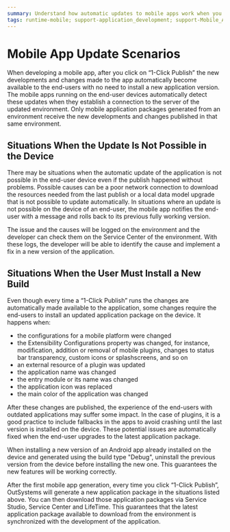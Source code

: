 ```yaml
---
summary: Understand how automatic updates to mobile apps work when you click on "1-Click Publish".
tags: runtime-mobile; support-application_development; support-Mobile_Apps
---
```


# Mobile App Update Scenarios

When developing a mobile app, after you click on “1-Click Publish” the new developments and changes made to the app automatically become available to the end-users with no need to install a new application version. The mobile apps running on the end-user devices automatically detect these updates when they establish a connection to the server of the updated environment. Only mobile application packages generated from an environment receive the new developments and changes published in that same environment.

## Situations When the Update Is Not Possible in the Device

There may be situations when the automatic update of the application is not possible in the end-user device even if the publish happened without problems. Possible causes can be a poor network connection to download the resources needed from the last publish or a local data model upgrade that is not possible to update automatically. In situations where an update is not possible on the device of an end-user, the mobile app notifies the end-user with a message and rolls back to its previous fully working version.

The issue and the causes will be logged on the environment and the developer can check them on the Service Center of the environment. With these logs, the developer will be able to identify the cause and implement a fix in a new version of the application.

## Situations When the User Must Install a New Build

Even though every time a “1-Click Publish” runs the changes are automatically made available to the application, some changes require the end-users to install an updated application package on the device. It happens when:

* the configurations for a mobile platform were changed 
* the Extensibility Configurations property was changed, for instance, modification, addition or removal of mobile plugins, changes to status bar transparency, custom icons or splashscreens, and so on 
* an external resource of a plugin was updated
* the application name was changed 
* the entry module or its name was changed 
* the application icon was replaced 
* the main color of the application was changed 

After these changes are published, the experience of the end-users with outdated applications may suffer some impact. In the case of plugins, it is a good practice to include fallbacks in the apps to avoid crashing until the last version is installed on the device. These potential issues are automatically fixed when the end-user upgrades to the latest application package.

<div class="warning" markdown="1">

When installing a new version of an Android app already installed on the device and generated using the build type "Debug", uninstall the previous version from the device before installing the new one. This guarantees the new features will be working correctly.

</div>

After the first mobile app generation, every time you click “1-Click Publish”, OutSystems will generate a new application package in the situations listed above. You can then download those application packages via Service Studio, Service Center and LifeTime. This guarantees that the latest application package available to download from the environment is synchronized with the development of the application.
